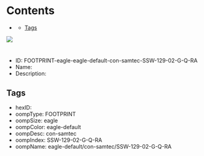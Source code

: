 



Contents
========

* [](#)
	* [Tags](#tags)
  
![][im]
# 

- ID: FOOTPRINT-eagle-eagle-default-con-samtec-SSW-129-02-G-Q-RA
- Name: 
- Description: 

## Tags

- hexID: 
- oompType: FOOTPRINT
- oompSize: eagle
- oompColor: eagle-default
- oompDesc: con-samtec
- oompIndex: SSW-129-02-G-Q-RA
- oompName: eagle-default/con-samtec/SSW-129-02-G-Q-RA



[im]: image.png
